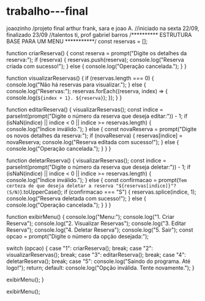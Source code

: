 # trabalho---final
joaozinho
/projeto final arthur frank, sara e joao A.
//iniciado na sexta 22/09, finalizado 23/09 
//talentos ti, prof gabriel barros
/**********
ESTRUTURA BASE PARA UM MENU
***********/
const reservas = [];

function criarReserva() {
  const reserva = prompt("Digite os detalhes da reserva:");
  if (reserva) {
    reservas.push(reserva);
    console.log("Reserva criada com sucesso!");
  } else {
    console.log("Operação cancelada.");
  }
}

function visualizarReservas() {
 if (reservas.length === 0) {
    console.log("Não há reservas para visualizar.");
  } else {
    console.log("Reservas:");
    reservas.forEach((reserva, index) => {
      console.log(`${index + 1}. ${reserva}`);
    });
  }
}

function editarReserva() {
  visualizarReservas();
  const indice = parseInt(prompt("Digite o número da reserva que deseja editar:")) - 1;
  if (isNaN(indice) || indice < 0 || indice >= reservas.length) {
    console.log("Índice inválido.");
  } else {
    const novaReserva = prompt("Digite os novos detalhes da reserva:");
    if (novaReserva) {
      reservas[indice] = novaReserva;
      console.log("Reserva editada com sucesso!");
    } else {
      console.log("Operação cancelada.");
    }
  }
}

function deletarReserva() {
  visualizarReservas();
  const indice = parseInt(prompt("Digite o número da reserva que deseja deletar:")) - 1;
  if (isNaN(indice) || indice < 0 || indice >= reservas.length) {
    console.log("Índice inválido.");
  } else {
    const confirmacao = prompt(`Tem certeza de que deseja deletar a reserva "${reservas[indice]}"? (S/N)`).toUpperCase();
    if (confirmacao === "S") {
      reservas.splice(indice, 1);
      console.log("Reserva deletada com sucesso!");
    } else {
      console.log("Operação cancelada.");
    }
  }
}

function exibirMenu() {
  console.log("Menu:");
  console.log("1. Criar Reserva");
  console.log("2. Visualizar Reservas");
  console.log("3. Editar Reserva");
  console.log("4. Deletar Reserva");
  console.log("5. Sair");
  const opcao = prompt("Digite o número da opção desejada:");

  switch (opcao) {
    case "1":
      criarReserva();
      break;
    case "2":
      visualizarReservas();
      break;
    case "3":
      editarReserva();
      break;
    case "4":
      deletarReserva();
      break;
    case "5":
      console.log("Saindo do programa. Até logo!");
      return;
    default:
      console.log("Opção inválida. Tente novamente.");
  }

  exibirMenu();
}

exibirMenu();
